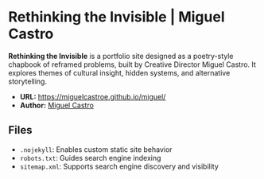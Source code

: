 # Rethinking the Invisible | Miguel Castro

**Rethinking the Invisible** is a portfolio site designed as a poetry-style chapbook of reframed problems, built by Creative Director Miguel Castro. It explores themes of cultural insight, hidden systems, and alternative storytelling.

- **URL:** https://miguelcastroe.github.io/miguel/
- **Author:** [Miguel Castro](https://www.linkedin.com/in/miguelcastroe/)

## Files
- `.nojekyll`: Enables custom static site behavior
- `robots.txt`: Guides search engine indexing
- `sitemap.xml`: Supports search engine discovery and visibility
